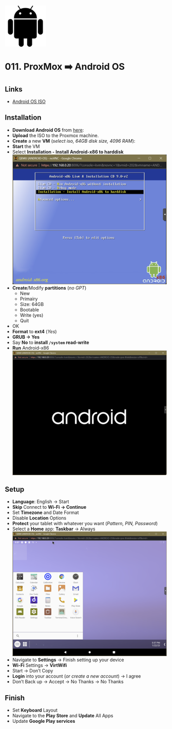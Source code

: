 ![Android OS](_assets/images/android-os.png)
# 011. ProxMox ➡️ Android OS

## Links

- [Android OS ISO](https://www.fosshub.com/Android-x86.html)

## Installation

- **Download Android OS** from [here](https://www.fosshub.com/Android-x86.html?dwl=android-x86_64-9.0-r2.iso):
- **Upload** the ISO to the Proxmox machine.
- **Create** a new **VM** (*select iso, 64GB disk size, 4096 RAM*):
- **Start** the VM
- Select **Installation - Install Android-x86 to harddisk**
   ![Android OS Setup](_assets/images/android-os-setup.png)
- **Create**/Modify **partitions** (*no GPT*)
    - New
    - Primairy
    - Size: 64GB
    - Bootable
    - Write (yes)
    - Quit
- OK
- **Format** to **ext4** (*Yes*)
- **GRUB → Yes**
- Say **No** to **install `/system` read-write**
- **Run** Android-x86
   ![Android OS Install](_assets/images/android-os-install.png)

## Setup

- **Language**: English → Start
- **Skip** Connect to **Wi-Fi → Continue**
- Set **Timezone** and Date Format
- Disable **Location** Options
- **Protect** your tablet with whatever you want (*Pattern, PIN, Password*)
- Select a **Home** app: **Taskbar** → Always
    ![Android OS UI](_assets/images/android-os-ui.png)   
- Navigate to **Settings** → Finish setting up your device
- **Wi-Fi** Settings → **VirtWifi**
- Start → Don’t Copy
- **Login** into your account (*or create a new account*) → I agree
- Don’t Back up → Accept → No Thanks → No Thanks

## Finish

- Set **Keyboard** Layout
- Navigate to the **Play Store** and **Update** All Apps
- Update **Google Play services**